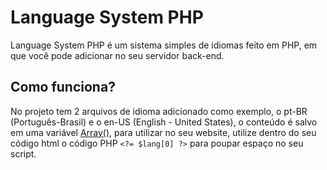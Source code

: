 # Language System PHP
 Language System PHP é um sistema simples de idiomas feito em PHP, em que você pode adicionar no seu servidor back-end.
 
## Como funciona?
 No projeto tem 2 arquivos de idioma adicionado como exemplo, o pt-BR (Português-Brasil) e o en-US (English - United States), o conteúdo é salvo em uma variável [Array()](https://www.php.net/manual/pt_BR/language.types.array.php), para utilizar no seu website, utilize dentro do seu código html o código PHP ``<?= $lang[0] ?>`` para poupar espaço no seu script.